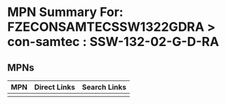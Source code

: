 



# MPN Summary For: FZECONSAMTECSSW1322GDRA > con-samtec : SSW-132-02-G-D-RA

## MPNs
  

|MPN|Direct Links|Search Links|
| :--- | :--- | :--- |
||||
